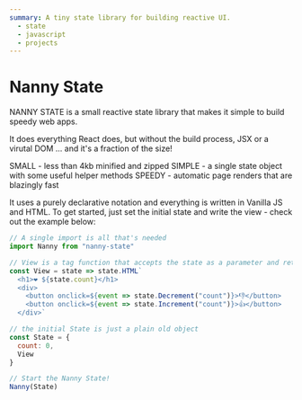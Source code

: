 ```yaml
---
summary: A tiny state library for building reactive UI.
  - state
  - javascript
  - projects
---
```


# Nanny State

NANNY STATE is a small reactive state library that makes it simple to build speedy web apps.

It does everything React does, but without the build process, JSX or a virutal DOM ... and it's a fraction of the size!

SMALL - less than 4kb minified and zipped
SIMPLE - a single state object with some useful helper methods
SPEEDY - automatic page renders that are blazingly fast

It uses a purely declarative notation and everything is written in Vanilla JS and HTML. To get started, just set the initial state and write the view - check out the example below:

```javascript
// A single import is all that's needed
import Nanny from "nanny-state"

// View is a tag function that accepts the state as a parameter and returns plain old HTML
const View = state => state.HTML`
  <h1>❤️ ${state.count}</h1>
  <div>
    <button onclick=${event => state.Decrement("count")}>👎</button>
    <button onclick=${event => state.Increment("count")}>👍</button>
  </div>`

// the initial State is just a plain old object 
const State = { 
  count: 0, 
  View
}

// Start the Nanny State!
Nanny(State)
```

